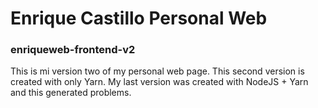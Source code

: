 # Enrique Castillo Personal Web
### enriqueweb-frontend-v2

This is mi version two of my personal web page. This second version is created with only Yarn. My last version was created with NodeJS + Yarn and this generated problems.
